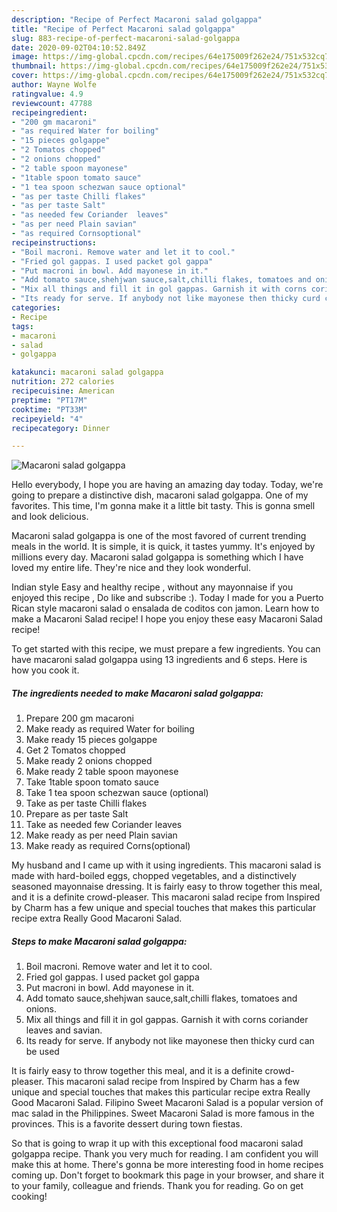 ```yaml
---
description: "Recipe of Perfect Macaroni salad golgappa"
title: "Recipe of Perfect Macaroni salad golgappa"
slug: 883-recipe-of-perfect-macaroni-salad-golgappa
date: 2020-09-02T04:10:52.849Z
image: https://img-global.cpcdn.com/recipes/64e175009f262e24/751x532cq70/macaroni-salad-golgappa-recipe-main-photo.jpg
thumbnail: https://img-global.cpcdn.com/recipes/64e175009f262e24/751x532cq70/macaroni-salad-golgappa-recipe-main-photo.jpg
cover: https://img-global.cpcdn.com/recipes/64e175009f262e24/751x532cq70/macaroni-salad-golgappa-recipe-main-photo.jpg
author: Wayne Wolfe
ratingvalue: 4.9
reviewcount: 47788
recipeingredient:
- "200 gm macaroni"
- "as required Water for boiling"
- "15 pieces golgappe"
- "2 Tomatos chopped"
- "2 onions chopped"
- "2 table spoon mayonese"
- "1table spoon tomato sauce"
- "1 tea spoon schezwan sauce optional"
- "as per taste Chilli flakes"
- "as per taste Salt"
- "as needed few Coriander  leaves"
- "as per need Plain savian"
- "as required Cornsoptional"
recipeinstructions:
- "Boil macroni. Remove water and let it to cool."
- "Fried gol gappas. I used packet gol gappa"
- "Put macroni in bowl. Add mayonese in it."
- "Add tomato sauce,shehjwan sauce,salt,chilli flakes, tomatoes and onions."
- "Mix all things and fill it in gol gappas. Garnish it with corns coriander leaves and savian."
- "Its ready for serve. If anybody not like mayonese then thicky curd can be used"
categories:
- Recipe
tags:
- macaroni
- salad
- golgappa

katakunci: macaroni salad golgappa 
nutrition: 272 calories
recipecuisine: American
preptime: "PT17M"
cooktime: "PT33M"
recipeyield: "4"
recipecategory: Dinner

---
```



![Macaroni salad golgappa](https://img-global.cpcdn.com/recipes/64e175009f262e24/751x532cq70/macaroni-salad-golgappa-recipe-main-photo.jpg)

Hello everybody, I hope you are having an amazing day today. Today, we're going to prepare a distinctive dish, macaroni salad golgappa. One of my favorites. This time, I'm gonna make it a little bit tasty. This is gonna smell and look delicious.

Macaroni salad golgappa is one of the most favored of current trending meals in the world. It is simple, it is quick, it tastes yummy. It's enjoyed by millions every day. Macaroni salad golgappa is something which I have loved my entire life. They're nice and they look wonderful.

Indian style Easy and healthy recipe , without any mayonnaise if you enjoyed this recipe , Do like and subscribe :). Today I made for you a Puerto Rican style macaroni salad o ensalada de coditos con jamon. Learn how to make a Macaroni Salad recipe! I hope you enjoy these easy Macaroni Salad recipe!


To get started with this recipe, we must prepare a few ingredients. You can have macaroni salad golgappa using 13 ingredients and 6 steps. Here is how you cook it.

<!--inarticleads1-->

##### The ingredients needed to make Macaroni salad golgappa:

1. Prepare 200 gm macaroni
1. Make ready as required Water for boiling
1. Make ready 15 pieces golgappe
1. Get 2 Tomatos chopped
1. Make ready 2 onions chopped
1. Make ready 2 table spoon mayonese
1. Take 1table spoon tomato sauce
1. Take 1 tea spoon schezwan sauce (optional)
1. Take as per taste Chilli flakes
1. Prepare as per taste Salt
1. Take as needed few Coriander  leaves
1. Make ready as per need Plain savian
1. Make ready as required Corns(optional)


My husband and I came up with it using ingredients. This macaroni salad is made with hard-boiled eggs, chopped vegetables, and a distinctively seasoned mayonnaise dressing. It is fairly easy to throw together this meal, and it is a definite crowd-pleaser. This macaroni salad recipe from Inspired by Charm has a few unique and special touches that makes this particular recipe extra Really Good Macaroni Salad. 

<!--inarticleads2-->

##### Steps to make Macaroni salad golgappa:

1. Boil macroni. Remove water and let it to cool.
1. Fried gol gappas. I used packet gol gappa
1. Put macroni in bowl. Add mayonese in it.
1. Add tomato sauce,shehjwan sauce,salt,chilli flakes, tomatoes and onions.
1. Mix all things and fill it in gol gappas. Garnish it with corns coriander leaves and savian.
1. Its ready for serve. If anybody not like mayonese then thicky curd can be used


It is fairly easy to throw together this meal, and it is a definite crowd-pleaser. This macaroni salad recipe from Inspired by Charm has a few unique and special touches that makes this particular recipe extra Really Good Macaroni Salad. Filipino Sweet Macaroni Salad is a popular version of mac salad in the Philippines. Sweet Macaroni Salad is more famous in the provinces. This is a favorite dessert during town fiestas. 

So that is going to wrap it up with this exceptional food macaroni salad golgappa recipe. Thank you very much for reading. I am confident you will make this at home. There's gonna be more interesting food in home recipes coming up. Don't forget to bookmark this page in your browser, and share it to your family, colleague and friends. Thank you for reading. Go on get cooking!
